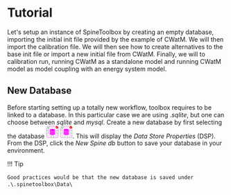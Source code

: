 # Tutorial

Let's setup an instance of SpineToolbox by creating an empty database, importing the initial init file provided by the example of CWatM. We will then import the calibration file. We will then see how to create alternatives to the base init file or import a new initial file from CWatM. Finally, we will to calibration run, running CWatM as a standalone model and running CWatM model as model coupling with an energy system model.

## New Database

Before starting setting up a totally new workflow, toolbox requires to be linked to a database. In this particular case we are using .*sqlite*, but one can choose between *sqlite* and *mysql*. Create a new database by first selecting the database <img src="images/db_icon.png" alt="database_icon" style="zoom:10%;" /> ![databaseicon](images/db_icon_small.png). This will display the *Data Store Properties* (DSP). From the DSP, click the *New Spine db* button to save your database in your environment.

!!! Tip

    Good practices would be that the new database is saved under .\.spinetoolbox\Data\

